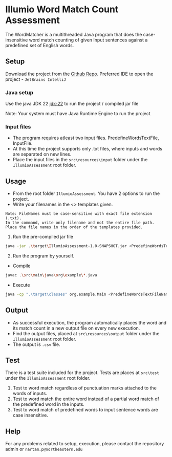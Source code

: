 # Illumio Word Match Count Assessment

The WordMatcher is a multithreaded Java program that does the case-insensitive word match counting of given Input sentences against a predefined set of English words.

## Setup

Download the project from the [Github Repo](https://github.com/purva-n/IllumioAssessment).
Preferred IDE to open the project - `JetBrains IntelliJ`

### Java setup
Use the java JDK 22 [jdk-22](https://www.oracle.com/java/technologies/downloads/#jdk22) to run the project / compiled jar file

Note: Your system must have Java Runtime Engine to run the project

### Input files
- The program requires atleast two input files. PredefineWordsTextFile, InputFile.
- At this time the project supports only .txt files, where inputs and words are separated on new lines.
- Place the input files in the `src\resources\input` folder under the `IllumioAssessment` root folder.

## Usage

- From the root folder `IllumioAssessment`. You have 2 options to run the project.
- Write your filenames in the <> templates given.

`Note: FileNames must be case-sensitive with exact file extension (.txt).` <br />
`In the command, write only filename and not the entire file path.`<br/> 
`Place the file names in the order of the templates provided.`


1. Run the pre-compiled jar file
```bash
java -jar .\target\IllumioAssessment-1.0-SNAPSHOT.jar <PredefineWordsTextFileName.txt> <InputFileName.txt>
```

2. Run the program by yourself.
- Compile
```bash
javac .\src\main\java\org\example\*.java
```
- Execute
```bash
java -cp ".\target\classes" org.example.Main <PredefineWordsTextFileName.txt> <InputFileName.txt>
```

## Output

- As successful execution, the program automatically places the word and its match count in a new output file on every new execution.
- Find the output files, placed at `src\resources\output` folder under the `IllumioAssessment` root folder.
- The output is `.csv` file.

## Test

There is a test suite included for the project. Tests are places at `src\test` under the `IllumioAssessment` root folder.
1. Test to word match regardless of punctuation marks attached to the words of inputs.
2. Test to word match the entire word instead of a partial word match of the predefined word in the inputs.
3. Test to word match of predefined words to input sentence words are case insensitive.


## Help

For any problems related to setup, execution, please contact the repository admin or `nartam.p@northeastern.edu`